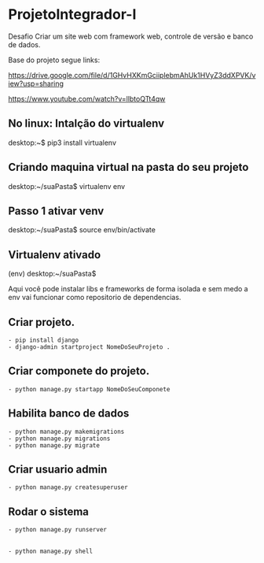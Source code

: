 # ProjetoIntegrador-I
Desafio Criar um site web com framework web,  controle de versão e banco de dados.

Base do projeto segue links:

https://drive.google.com/file/d/1GHvHXKmGciiplebmAhUk1HVyZ3ddXPVK/view?usp=sharing


https://www.youtube.com/watch?v=llbtoQTt4qw

## No linux: Intalção do virtualenv

desktop:~$ pip3 install virtualenv

## Criando maquina virtual na pasta do seu projeto

desktop:~/suaPasta$ virtualenv env

## Passo 1 ativar venv

desktop:~/suaPasta$ source env/bin/activate

## Virtualenv ativado

(env) desktop:~/suaPasta$

Aqui você pode instalar libs e frameworks de forma isolada e sem medo a env vai funcionar como repositorio de dependencias.

## Criar projeto.
    - pip install django
    - django-admin startproject NomeDoSeuProjeto .

## Criar componete do projeto.
    - python manage.py startapp NomeDoSeuComponete


## Habilita banco de dados
    - python manage.py makemigrations
    - python manage.py migrations
    - python manage.py migrate

## Criar usuario admin
    - python manage.py createsuperuser

## Rodar o sistema
    - python manage.py runserver


## 
    - python manage.py shell